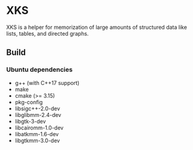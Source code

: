 # XKS
XKS is a helper for memorization of large amounts of structured data like lists, tables, and directed graphs.
## Build
### Ubuntu dependencies
- g++ (with C++17 support)
- make
- cmake (>= 3.15)
- pkg-config
- libsigc++-2.0-dev
- libglibmm-2.4-dev
- libgtk-3-dev
- libcairomm-1.0-dev
- libatkmm-1.6-dev
- libgtkmm-3.0-dev